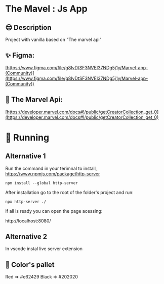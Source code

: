 # The Mavel : Js App

## 😎 Description
Project with vanilla based on "The marvel api"

## ✨ Figma:

[https://www.figma.com/file/g8IvDtSF3NVEI37NDg5j1y/Marvel-app-(Community)](https://www.figma.com/file/g8IvDtSF3NVEI37NDg5j1y/Marvel-app-(Community))

## 🚀 The Marvel Api:

[https://developer.marvel.com/docs#!/public/getCreatorCollection_get_0](https://developer.marvel.com/docs#!/public/getCreatorCollection_get_0)

# 🔋 Running
## Alternative 1
 Run the command in your terimnal to install, https://www.npmjs.com/package/http-server

 ```
 npm install --global http-server
 ```

 After installation go to the root of the folder's project and run:

 ```
 npx http-server ./
 ```

 If all is ready you can open the page acessing:

 http://localhost:8080/

 ## Alternative 2
 In vscode instal live server extension

 ## 🤖 Color's pallet
 Red => #e62429
 Black => #202020